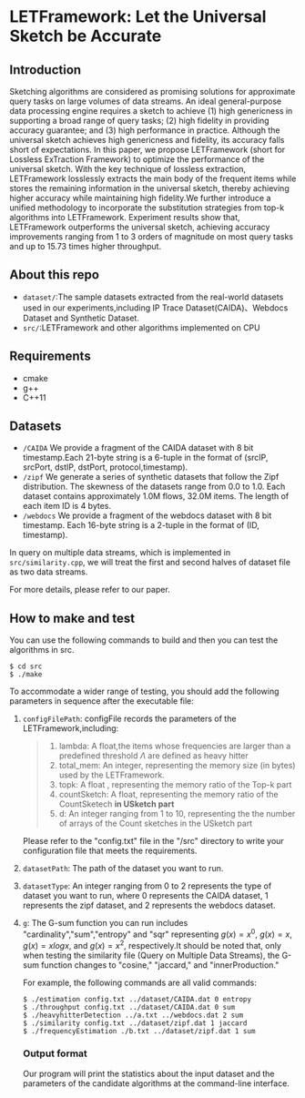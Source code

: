 # LETFramework: Let the Universal Sketch be Accurate

## Introduction

Sketching algorithms are considered as promising solutions for approximate query tasks on large volumes of data streams. An ideal general-purpose data processing engine requires a sketch to achieve (1) high genericness in supporting a broad range of query tasks; (2) high fidelity in providing accuracy guarantee; and (3) high performance in practice. Although the universal sketch achieves high genericness and fidelity, its accuracy falls short of expectations. In this paper, we propose LETFramework (short for Lossless ExTraction Framework) to optimize the performance of the universal sketch. With the key technique of lossless extraction, LETFramework losslessly extracts the main body of the frequent items while stores the remaining information in the universal sketch, thereby achieving higher accuracy while maintaining high fidelity.We further introduce a unified methodology to incorporate the substitution strategies from top-k algorithms into LETFramework. Experiment results show that, LETFramework outperforms the universal sketch, achieving accuracy improvements ranging from 1 to 3 orders of magnitude on most query tasks and up to 15.73 times higher throughput.

## About this repo

- `dataset/`:The sample datasets extracted from the real-world datasets used in our experiments,including IP Trace Dataset(CAIDA)、Webdocs Dataset and Synthetic Dataset.
- `src/`:LETFramework and other algorithms implemented on CPU

## Requirements

- cmake
- g++
- C++11

## Datasets

- `/CAIDA` We provide a fragment of the CAIDA dataset with 8 bit timestamp.Each 21-byte string is a 6-tuple in the format of (srcIP, srcPort, dstIP, dstPort, protocol,timestamp).
- `/zipf` We generate a series of synthetic datasets that follow the Zipf distribution. The skewness of the datasets range from 0.0 to 1.0. Each dataset contains approximately 1.0M flows, 32.0M items. The length of each item ID is 4 bytes.
- `/webdocs` We provide a fragment of the webdocs dataset with 8 bit timestamp. Each 16-byte string is a 2-tuple in the format of (ID, timestamp).

In query on multiple data streams, which is implemented in `src/similarity.cpp`, we will treat the first and second halves of dataset file as two data streams.

For more details, please refer to our paper.

## How to make and test

You can use the following commands to build and then you can test the algorithms in src.

```shell
$ cd src
$ ./make
```

To accommodate a wider range of testing, you should add the following parameters in sequence after the executable file:

1. `configFilePath`: configFile records the parameters of the LETFramework,including:

   > 1. lambda: A float,the items whose frequencies are larger than a predefined threshold $\Lambda$ are defined as heavy hitter
   > 2. total_mem: An integer, representing the memory size (in bytes) used by the LETFramework.
   > 3. topk: A float , representing the memory ratio of the Top-k part
   > 4. countSketch: A float, representing the memory ratio of the CountSketech **in USketch part**
   > 5. d: An integer ranging from 1 to 10, representing the the number of arrays of the Count sketches in the USketch part

   Please refer to the "config.txt" file in the "/src" directory to write your configuration file that meets the requirements.
2. `datasetPath`: The path of the dataset you want to run.
3. `datasetType`: An integer ranging from 0 to 2 represents the type of dataset you want to run, where 0 represents the CAIDA dataset, 1 represents the zipf dataset, and 2 represents the webdocs dataset.
4. `g`: The G-sum function you can run includes "cardinality","sum","entropy" and "sqr" representing $g(x) = x^0$, $g(x) = x$, $g(x) = x log x$, and $g(x) = x^2$, respectively.It should be noted that, only when testing the similarity file (Query on Multiple Data Streams), the G-sum function changes to "cosine," "jaccard," and "innerProduction."

   For example, the following commands are all valid commands:

   ```shell
   $ ./estimation config.txt ../dataset/CAIDA.dat 0 entropy
   $ ./throughput config.txt ../dataset/CAIDA.dat 0 sum
   $ ./heavyhitterDetection ../a.txt ../webdocs.dat 2 sum
   $ ./similarity config.txt ../dataset/zipf.dat 1 jaccard
   $ ./frequencyEstimation ./b.txt ../dataset/zipf.dat 1 sum
   ```
   ### Output format

   Our program will print the statistics about the input dataset and the parameters of the candidate algorithms at the command-line interface.
